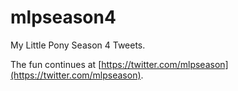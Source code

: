 mlpseason4
==========

My Little Pony Season 4 Tweets.

The fun continues at [https://twitter.com/mlpseason](https://twitter.com/mlpseason).
